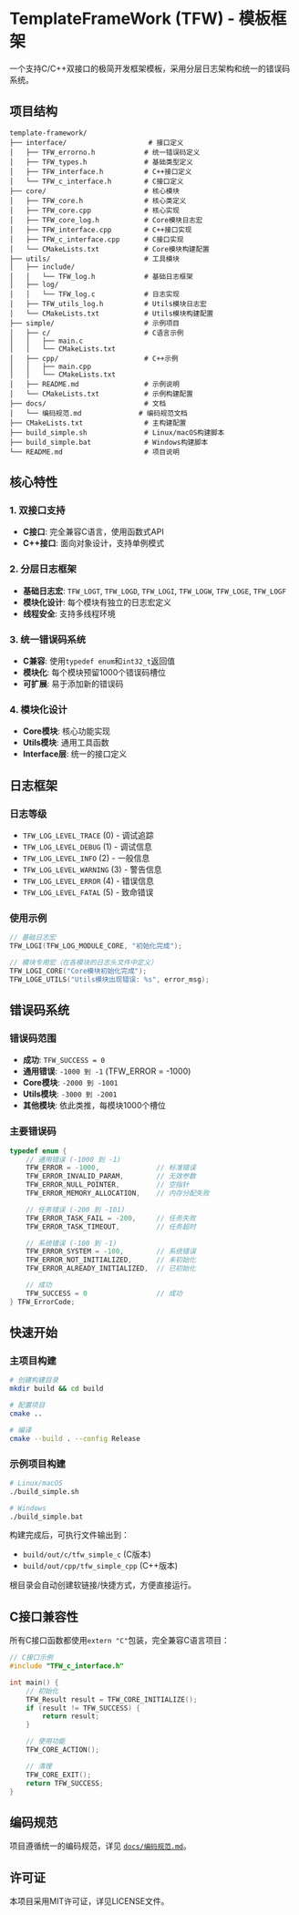 ﻿# TemplateFrameWork (TFW) - 模板框架

一个支持C/C++双接口的极简开发框架模板，采用分层日志架构和统一的错误码系统。

## 项目结构

```
template-framework/
├── interface/                    # 接口定义
│   ├── TFW_errorno.h            # 统一错误码定义
│   ├── TFW_types.h              # 基础类型定义
│   ├── TFW_interface.h          # C++接口定义
│   └── TFW_c_interface.h        # C接口定义
├── core/                        # 核心模块
│   ├── TFW_core.h               # 核心类定义
│   ├── TFW_core.cpp             # 核心实现
│   ├── TFW_core_log.h           # Core模块日志宏
│   ├── TFW_interface.cpp        # C++接口实现
│   ├── TFW_c_interface.cpp      # C接口实现
│   └── CMakeLists.txt           # Core模块构建配置
├── utils/                       # 工具模块
│   ├── include/
│   │   └── TFW_log.h            # 基础日志框架
│   ├── log/
│   │   └── TFW_log.c            # 日志实现
│   ├── TFW_utils_log.h          # Utils模块日志宏
│   └── CMakeLists.txt           # Utils模块构建配置
├── simple/                      # 示例项目
│   ├── c/                       # C语言示例
│   │   ├── main.c
│   │   └── CMakeLists.txt
│   ├── cpp/                     # C++示例
│   │   ├── main.cpp
│   │   └── CMakeLists.txt
│   ├── README.md                # 示例说明
│   └── CMakeLists.txt           # 示例构建配置
├── docs/                        # 文档
│   └── 编码规范.md              # 编码规范文档
├── CMakeLists.txt               # 主构建配置
├── build_simple.sh              # Linux/macOS构建脚本
├── build_simple.bat             # Windows构建脚本
└── README.md                    # 项目说明
```

## 核心特性

### 1. 双接口支持
- **C接口**: 完全兼容C语言，使用函数式API
- **C++接口**: 面向对象设计，支持单例模式

### 2. 分层日志框架
- **基础日志宏**: `TFW_LOGT`, `TFW_LOGD`, `TFW_LOGI`, `TFW_LOGW`, `TFW_LOGE`, `TFW_LOGF`
- **模块化设计**: 每个模块有独立的日志宏定义
- **线程安全**: 支持多线程环境

### 3. 统一错误码系统
- **C兼容**: 使用`typedef enum`和`int32_t`返回值
- **模块化**: 每个模块预留1000个错误码槽位
- **可扩展**: 易于添加新的错误码

### 4. 模块化设计
- **Core模块**: 核心功能实现
- **Utils模块**: 通用工具函数
- **Interface层**: 统一的接口定义

## 日志框架

### 日志等级
- `TFW_LOG_LEVEL_TRACE` (0) - 调试追踪
- `TFW_LOG_LEVEL_DEBUG` (1) - 调试信息
- `TFW_LOG_LEVEL_INFO` (2) - 一般信息
- `TFW_LOG_LEVEL_WARNING` (3) - 警告信息
- `TFW_LOG_LEVEL_ERROR` (4) - 错误信息
- `TFW_LOG_LEVEL_FATAL` (5) - 致命错误

### 使用示例
```c
// 基础日志宏
TFW_LOGI(TFW_LOG_MODULE_CORE, "初始化完成");

// 模块专用宏（在各模块的日志头文件中定义）
TFW_LOGI_CORE("Core模块初始化完成");
TFW_LOGE_UTILS("Utils模块出现错误: %s", error_msg);
```

## 错误码系统

### 错误码范围
- **成功**: `TFW_SUCCESS = 0`
- **通用错误**: `-1000 到 -1` (TFW_ERROR = -1000)
- **Core模块**: `-2000 到 -1001`
- **Utils模块**: `-3000 到 -2001`
- **其他模块**: 依此类推，每模块1000个槽位

### 主要错误码
```c
typedef enum {
    // 通用错误 (-1000 到 -1)
    TFW_ERROR = -1000,              // 标准错误
    TFW_ERROR_INVALID_PARAM,        // 无效参数
    TFW_ERROR_NULL_POINTER,         // 空指针
    TFW_ERROR_MEMORY_ALLOCATION,    // 内存分配失败

    // 任务错误 (-200 到 -101)
    TFW_ERROR_TASK_FAIL = -200,     // 任务失败
    TFW_ERROR_TASK_TIMEOUT,         // 任务超时

    // 系统错误 (-100 到 -1)
    TFW_ERROR_SYSTEM = -100,        // 系统错误
    TFW_ERROR_NOT_INITIALIZED,      // 未初始化
    TFW_ERROR_ALREADY_INITIALIZED,  // 已初始化

    // 成功
    TFW_SUCCESS = 0                 // 成功
} TFW_ErrorCode;
```

## 快速开始

### 主项目构建
```bash
# 创建构建目录
mkdir build && cd build

# 配置项目
cmake ..

# 编译
cmake --build . --config Release
```

### 示例项目构建
```bash
# Linux/macOS
./build_simple.sh

# Windows
./build_simple.bat
```

构建完成后，可执行文件输出到：
- `build/out/c/tfw_simple_c` (C版本)
- `build/out/cpp/tfw_simple_cpp` (C++版本)

根目录会自动创建软链接/快捷方式，方便直接运行。

## C接口兼容性

所有C接口函数都使用`extern "C"`包装，完全兼容C语言项目：

```c
// C接口示例
#include "TFW_c_interface.h"

int main() {
    // 初始化
    TFW_Result result = TFW_CORE_INITIALIZE();
    if (result != TFW_SUCCESS) {
        return result;
    }

    // 使用功能
    TFW_CORE_ACTION();

    // 清理
    TFW_CORE_EXIT();
    return TFW_SUCCESS;
}
```

## 编码规范

项目遵循统一的编码规范，详见 [`docs/编码规范.md`](docs/编码规范.md)。

## 许可证

本项目采用MIT许可证，详见LICENSE文件。
